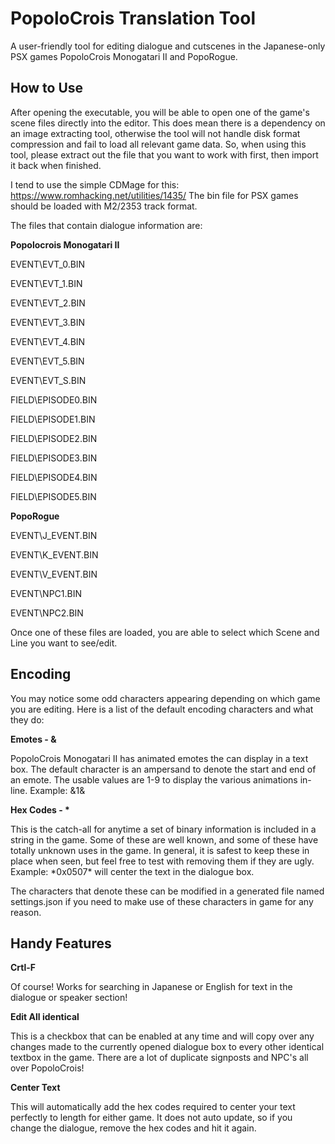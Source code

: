 # PopoloCrois Translation Tool
A user-friendly tool for editing dialogue and cutscenes in the Japanese-only PSX games PopoloCrois Monogatari II and PopoRogue.

## How to Use
After opening the executable, you will be able to open one of the game's scene files directly into the editor. This does mean there is a dependency on an image extracting tool, otherwise the tool will not handle disk format compression and fail to load all relevant game data. So, when using this tool, please extract out the file that you want to work with first, then import it back when finished.

I tend to use the simple CDMage for this: https://www.romhacking.net/utilities/1435/
The bin file for PSX games should be loaded with M2/2353 track format.

The files that contain dialogue information are:

**Popolocrois Monogatari II**

EVENT\EVT_0.BIN

EVENT\EVT_1.BIN

EVENT\EVT_2.BIN

EVENT\EVT_3.BIN

EVENT\EVT_4.BIN

EVENT\EVT_5.BIN

EVENT\EVT_S.BIN

FIELD\EPISODE0.BIN

FIELD\EPISODE1.BIN

FIELD\EPISODE2.BIN

FIELD\EPISODE3.BIN

FIELD\EPISODE4.BIN

FIELD\EPISODE5.BIN

**PopoRogue**

EVENT\J_EVENT.BIN

EVENT\K_EVENT.BIN

EVENT\V_EVENT.BIN

EVENT\NPC1.BIN

EVENT\NPC2.BIN

Once one of these files are loaded, you are able to select which Scene and Line you want to see/edit.

## Encoding
You may notice some odd characters appearing depending on which game you are editing. Here is a list of the default encoding characters and what they do:

**Emotes - &**

PopoloCrois Monogatari II has animated emotes the can display in a text box. The default character is an ampersand to denote the start and end of an emote. The usable values are 1-9 to display the various animations in-line.
Example: &1&

__Hex Codes - \*__

This is the catch-all for anytime a set of binary information is included in a string in the game. Some of these are well known, and some of these have totally unknown uses in the game. In general, it is safest to keep these in place when seen, but feel free to test with removing them if they are ugly.
Example: \*0x0507\* will center the text in the dialogue box.

The characters that denote these can be modified in a generated file named settings.json if you need to make use of these characters in game for any reason.

## Handy Features

**Crtl-F**

Of course! Works for searching in Japanese or English for text in the dialogue or speaker section!

**Edit All identical**

This is a checkbox that can be enabled at any time and will copy over any changes made to the currently opened dialogue box to every other identical textbox in the game. There are a lot of duplicate signposts and NPC's all over PopoloCrois!

**Center Text**

This will automatically add the hex codes required to center your text perfectly to length for either game. It does not auto update, so if you change the dialogue, remove the hex codes and hit it again.

